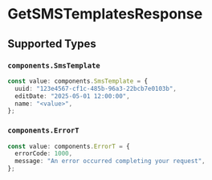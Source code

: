 # GetSMSTemplatesResponse


## Supported Types

### `components.SmsTemplate`

```typescript
const value: components.SmsTemplate = {
  uuid: "123e4567-cf1c-485b-96a3-22bcb7e0103b",
  editDate: "2025-05-01 12:00:00",
  name: "<value>",
};
```

### `components.ErrorT`

```typescript
const value: components.ErrorT = {
  errorCode: 1000,
  message: "An error occurred completing your request",
};
```

